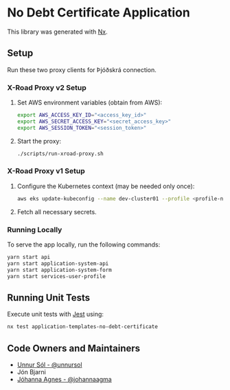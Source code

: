 # No Debt Certificate Application

This library was generated with [Nx](https://nx.dev).

## Setup

Run these two proxy clients for Þjóðskrá connection.

### X-Road Proxy v2 Setup

1. Set AWS environment variables (obtain from AWS):

   ```bash
   export AWS_ACCESS_KEY_ID="<access_key_id>"
   export AWS_SECRET_ACCESS_KEY="<secret_access_key>"
   export AWS_SESSION_TOKEN="<session_token>"
   ```

2. Start the proxy:

   ```bash
   ./scripts/run-xroad-proxy.sh
   ```

### X-Road Proxy v1 Setup

1. Configure the Kubernetes context (may be needed only once):

   ```bash
   aws eks update-kubeconfig --name dev-cluster01 --profile <profile-name> --region eu-west-1
   ```

2. Fetch all necessary secrets.

### Running Locally

To serve the app locally, run the following commands:

```bash
yarn start api
yarn start application-system-api
yarn start application-system-form
yarn start services-user-profile
```

## Running Unit Tests

Execute unit tests with [Jest](https://jestjs.io) using:

```bash
nx test application-templates-no-debt-certificate
```

## Code Owners and Maintainers

- [Unnur Sól - @unnursol](https://github.com/unnursolingimars)
- Jón Bjarni
- [Jóhanna Agnes - @johannaagma](https://github.com/johannaagma)